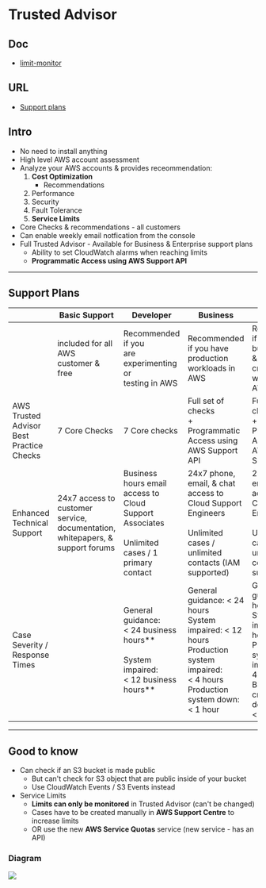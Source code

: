 # Trusted Advisor

## Doc
* [limit-monitor](https://aws.amazon.com/solutions/implementations/limit-monitor/)

## URL
* [Support plans](https://console.aws.amazon.com/support/plans/home#/)

## Intro
* No need to install anything 
* High level AWS account assessment
* Analyze your AWS accounts & provides receommendation:
  1) **Cost Optimization**
     * Recommendations
  2) Performance
  3) Security
  4) Fault Tolerance
  5) **Service Limits**
* Core Checks & recommendations - all customers
* Can enable weekly email notfication from the console
* Full Trusted Advisor - Available for Business & Enterprise support plans
  * Ability to set CloudWatch alarms when reaching limits
  * **Programmatic Access using AWS Support API**
  
---

## Support Plans
|                                                | Basic Support                                                                             | Developer                                                                                                   | Business                                                                                                                                       | Enterprise                                                                                                                                            |
| ---------------------------------------------- | ----------------------------------------------------------------------------------------- | ----------------------------------------------------------------------------------------------------------- | ---------------------------------------------------------------------------------------------------------------------------------------------- | ----------------------------------------------------------------------------------------------------------------------------------------------------- |
|                                                | included for all AWS<br>customer & free                                                   | Recommended if you<br>are experimenting or<br>testing in AWS                                                | Recommended if you have<br>production workloads in AWS                                                                                         | Recommended if you have business<br>& / or mission critical workloads in<br>AWS                                                                       |
| AWS Trusted<br>Advisor Best<br>Practice Checks | 7 Core Checks                                                                             | 7 Core checks                                                                                               | Full set of checks<br>\+ Programmatic Access using<br>AWS Support API                                                                          | Full set of checks<br>\+ Programmatic Access using AWS<br>Support API                                                                                 |
| Enhanced<br>Technical Support                  | 24x7 access to<br>customer service,<br>documentation,<br>whitepapers, &<br>support forums | Business hours email<br>access to Cloud<br>Support Associates<br><br>Unlimited cases / 1<br>primary contact | 24x7 phone, email, & chat<br>access to Cloud Support<br>Engineers<br><br>Unlimited cases / unlimited<br>contacts (IAM supported)               | 24x7 phone, email, & chat<br>access to Cloud Support<br>Engineers<br><br>Unlimited cases / unlimited<br>contacts (IAM supported)                      |
| Case Severity /<br>Response Times              |                                                                                           | General guidance:<br>< 24 business hours\*\*<br><br>System impaired:<br>< 12 business hours\*\*             | General guidance: < 24 hours<br>System impaired: < 12 hours<br>Production system impaired:<br>< 4 hours<br>Production system down:<br>< 1 hour | General guidance: < 24 hours<br>System impaired: < 12 hours<br>Production system impaired: < 4hours<br>Business-critical system down:<br>< 15 minutes |

---

## Good to know
* Can check if an S3 bucket is made public
  * But can't check for S3 object that are public inside of your bucket
  * Use CloudWatch Events / S3 Events instead
* Service Limits
  * **Limits can only be monitored** in Trusted Advisor (can't be changed)
  * Cases have to be created manually in **AWS Support Centre** to increase limits
  * OR use the new **AWS Service Quotas** service (new service - has an API)
  
### Diagram
[<img src="https://i.imgur.com/sZU4e9p.png">](https://i.imgur.com/sZU4e9p.png)
